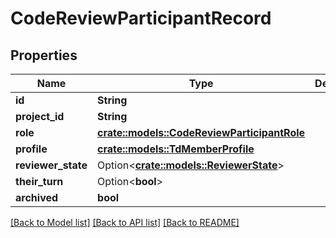 # CodeReviewParticipantRecord

## Properties

Name | Type | Description | Notes
------------ | ------------- | ------------- | -------------
**id** | **String** |  | 
**project_id** | **String** |  | 
**role** | [**crate::models::CodeReviewParticipantRole**](CodeReviewParticipantRole.md) |  | 
**profile** | [**crate::models::TdMemberProfile**](TD_MemberProfile.md) |  | 
**reviewer_state** | Option<[**crate::models::ReviewerState**](ReviewerState.md)> |  | [optional]
**their_turn** | Option<**bool**> |  | [optional]
**archived** | **bool** |  | 

[[Back to Model list]](../README.md#documentation-for-models) [[Back to API list]](../README.md#documentation-for-api-endpoints) [[Back to README]](../README.md)


